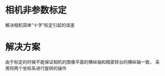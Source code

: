 相机非参数标定
===============
解决相机简单“十字”标定引起的误差

解决方案
===============
由于标定的时候不能保证相机的图像平面的横纵轴和精密转台的横纵轴一致，
采用将两个坐标系进行旋转的操作
